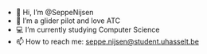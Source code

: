 - 👋 Hi, I’m @SeppeNijsen
- 🛫 I’m a glider pilot and love ATC
- 💻 I’m currently studying Computer Science
- 📫 How to reach me: seppe.nijsen@student.uhasselt.be

<!---
SeppeNijsen/SeppeNijsen is a ✨ special ✨ repository because its `README.md` (this file) appears on your GitHub profile.
You can click the Preview link to take a look at your changes.
--->
